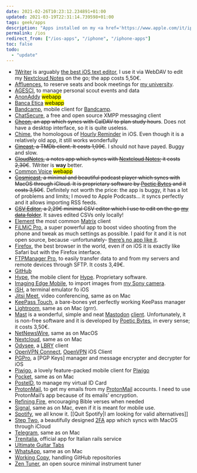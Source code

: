 ```yaml
---
date: 2021-02-26T10:23:12.234891+01:00
updated: 2021-03-19T22:31:14.739598+01:00
tags: geek/apps
description: "Apps installed on my <a href='https://www.apple.com/it/iphone-12/' rel='noopener noreferrer' target='_blank' title='iPhone 12'>iPhone 12 mini</a>"
permalink: /ios
redirect_from: ["/ios-apps", "/iphone", "/iphone-apps"]
toc: false
todo:
  - "update"
---
```

- [1Writer](https://1writerapp.com "1Writer") is arguably [the best iOS text editor](https://brettterpstra.com/ios-text-editors/ "iOS text editors comparison by Brett Terpstra"), I use it via WebDAV to edit my [Nextcloud Notes](https://apps.nextcloud.com/apps/notes "Nextcloud Notes App") on the go; the app costs 5,50€.
- [Affluences](https://apps.apple.com/us/app/affluences/id869919405 "Affluences on the App Store"), to reserve seats and book meetings for [my university](https://unive.it "Ca’Foscari University of Venice").
- [AGESCI](https://apps.apple.com/it/app/agesci/id1221478706 "AGESCI app on App Store"), to manage personal scout events and data
- [AnonAddy](https://app.anonaddy.com "AnonAddy") <mark>webapp</mark>
- [Banca Etica](https://areariservata.bancaetica.it/privati/faces/pages/login.xhtml "Area Riservata Banca Etica") <mark>webapp</mark>
- [Bandcamp](https://bandcamp.com "Bandcamp"), mobile client for [Bandcamp](https://bandcamp.com "Bandcamp").
- [ChatSecure](https://chatsecure.org "ChatSecure"), a free and open source XMPP messaging client
- ~~[Cheon](https://cheon.app "Cheon Planner"), an app which syncs with CalDAV to plan study hours~~. Does not have a desktop interface, so it is quite useless.
- [Chime](https://apps.apple.com/us/app/chime/id414830146 "Chime in App Store"), the homologous of [Hourly Reminder](https://f-droid.org/en/packages/com.github.axet.hourlyreminder/ "Hourly Reminder on F-Droid") in iOS. Even though it is a relatively old app, it still works wonderfully
- ~~[Cineast](https://www.themoviedb.org/apps/58628749c3a3681a6204357a "Cineast"), a TMDb client. It costs 1,09€~~. I should not have payed. Buggy and slow.
- ~~[CloudNotes](https://apps.apple.com/app/cloudnotes-owncloud-notes/id813973264 "CloudNotes"), a notes app which syncs with [Nextcloud Notes](https://apps.nextcloud.com/apps/notes "Nextcloud Notes App"); it costs 2,30€~~. 1Writer is **way** better.
- [Common Voice](https://commonvoice.mozilla.org "Mozilla CommonVoice") <mark>webapp</mark>
- ~~[Cosmicast](https://www.poeticbytes.com/cosmicast "Cosmicast"), a minimal and beautiful podcast player which syncs with MacOS through iCloud. It is proprietary software by [Poetic Bytes](https://www.poeticbytes.com "Poetic Bytes") and it costs 3,50€~~. Definitely not worth the price: the app is buggy, it has a lot of problems and limits; I moved to Apple Podcasts… it syncs perfectly and it allows importing RSS feeds.
- ~~[CSV Editor](https://apps.apple.com/us/app/csv-easy-editor/id1000358989 "CSV Easy Editor on App Store"), a 2,29€ minimal CSV editor which I use to edit on the go [my data folder](https://github.com/xplosionmind/tommi.space/tree/main/_data "_data folder of this website on GitHub")~~. It saves edited CSVs only locally!
- [Element](https://element.io "Element") the most common [Matrix](https://matrix.org "Matrix") client
- [FiLMiC Pro](https://www.filmicpro.com/ "FiLmiC Pro"), a super powerful app to boost video shooting from the phone and tweak as much settings as possible. I paid for it and it is not open source, because -unfortunately- [there’s no app like it](https://alternativeto.net/software/filmic-pro/?license=opensource).
- [Firefox](https://apps.apple.com/us/app/firefox-private-safe-browser/id989804926 "Firefox"), the best browser in the world, even if on iOS it is exactly like Safari but with the Firefox interface.
- [FTPManager Pr‪o‬](https://apps.apple.com/us/app/ftpmanager-pro/id522627917 "FTPManager Pro"), to easily transfer data to and from my servers and remote devices through SFTP. It costs 3,49€.
- [GitHub](https://github.com/mobile "GitHub mobile")
- [Hype](https://apps.apple.com/it/app/hype-carta-conto-e-app/id943405905 "Hype app on App Store"), the mobile client for [Hype](https://www.hype.it/ "Hype official website"). Proprietary software.
- [Imaging Edge Mobile](https://support.d-imaging.sony.co.jp/app/iemobile/), to import images from [my Sony camera](https://www.sony.com/electronics/interchangeable-lens-cameras/ilce-6500-body-kit).
- [iSH](https://ish.app/ "iSH"), a terminal emulator fo iOS
- [Jitsi Meet](https://jitsi.org/#download), video conferencing, same as on Mac
- [KeePass Touch](https://www.innervate.de/keepass-touch.html "KeePass Touch"), a bare-bones yet perfectly working KeePass manager
- [Lightroom](https://apps.apple.com/us/app/adobe-lightroom-photo-editor/id878783582 "Lightroom for iOS"), same as on Mac (grrr).
- [Mast](https://apps.apple.com/us/app/mast-for-mastodon/id1437429129 "Mast") is a wonderful, simple and neat [Mastodon](https://joinmastodon.org "Mastodon") [client](https://joinmastodon.org/apps "Mastodon clients"). Unfortunately, it is non-free software and it is developed by [Poetic Bytes](https://www.poeticbytes.com "Poetic Bytes"), in every sense; it costs 3,50€.
- [NetNewsWire](https://ranchero.com/netnewswire/ "NetNewsWire official website"), same as on MacOS
- [Nextcloud](https://nextcloud.com/install/#tab-mobile "Nexxtcloud mobile clients"), same as on Mac
- [Odysee](https://lbry.com/get "Get Odysee"), a [LBRY](https://lbry.tv "LBRY") client
- [OpenVPN Connect](https://apps.apple.com/us/app/openvpn-connect/id590379981 "OpenVPN Connect"), [OpenVPN](https://openvpn.net/ "OpenVPN") iOS Client
- [PGPro](https://pgpro.app "PGPro"), a [PGP Keys] manager and message encrypter and decrypter for iOS
- [Piwigo](https://github.com/Piwigo/Piwigo-Mobile "Piwigo for iOS on GitHub"), a lovely feature-packed mobile client for [Piwigo](https://piwigo.org "Piwigo")
- [Pocket](https://apps.apple.com/us/app/pocket-save-read-grow/id309601447 "Pocket"), same as on Mac
- [PosteID](https://posteid.poste.it/ "Poste ID"), to manage my virtual ID Card
- [ProtonMail](https://protonapps.com "ProtonMail Apps"), to get my emails from my [ProtonMail](https://protonmail.com "ProtonMail") accounts. I need to use ProtonMail’s app because of its emails’ encryption.
- [Refining Fire](https://apps.apple.com/us/app/refining-fire/id1000982825 "Refining Fire in App Store"), encouraging Bible verses when needed
- [Signal](https://signal.org/install/ "Signal"), same as on Mac, even if it is meant for mobile use.
- [Spotify](https://apps.apple.com/us/app/spotify-music-and-podcasts/id324684580 "Spotify"), we all know it. [[Quit Spotify|I am looking for valid alternatives]]
- [Step Two](https://steptwo.app "Step Two"), a beautifully designed [2FA](https://en.wikipedia.org/wiki/Multi-factor_authentication "Two Factor Autentication") app which syncs with MacOS through iCloud
- [Telegram](https://telegram.org/dl/ios "Telegram for iOS"), same as on Mac
- [Trenitalia](https://www.trenitalia.com/content/tcom/it/informazioni/acquista_con_smartphoneetablet.html "Trenitalia mobile"), official app for Italian rails service
- [Ultimate Guitar Tabs](https://apps.apple.com/us/app/ultimate-guitar-chords-tabs/id357828853 "Tabs in App Store")
- [WhatsApp](https://www.whatsapp.com/ios "WhatsApp"), same as on Mac
- [Working Copy](https://workingcopyapp.com "Writing Copy"), handling GitHub repositories
- [Zen Tuner](https://apps.apple.com/us/app/zen-tuner/id1550640624 "Zen Tuner on App Store"), an open source minimal instrument tuner